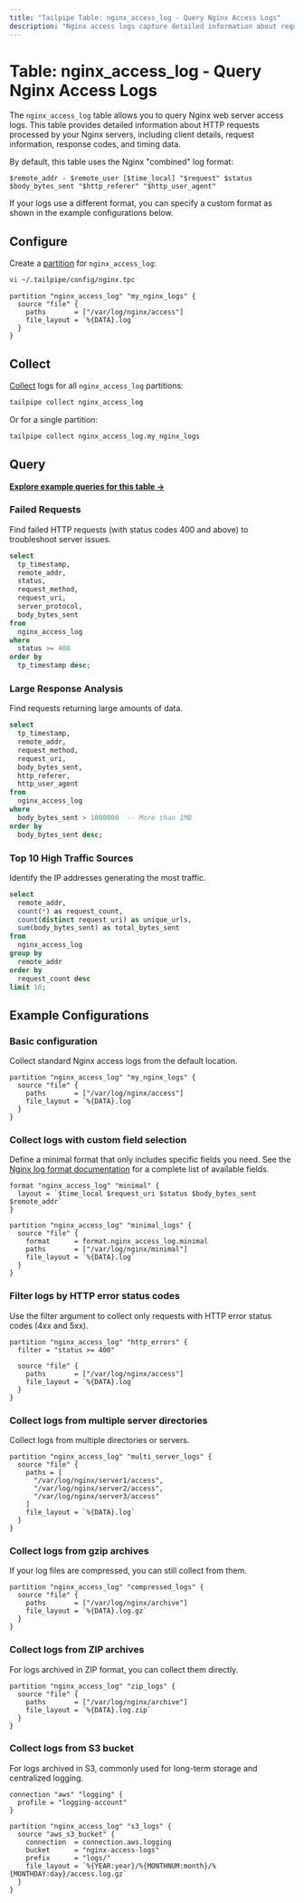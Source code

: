 ```yaml
---
title: "Tailpipe Table: nginx_access_log - Query Nginx Access Logs"
description: "Nginx access logs capture detailed information about requests processed by the Nginx web server. This table provides a structured representation of the log data, including request details, client information, response codes, and processing times."
---
```


# Table: nginx_access_log - Query Nginx Access Logs

The `nginx_access_log` table allows you to query Nginx web server access logs. This table provides detailed information about HTTP requests processed by your Nginx servers, including client details, request information, response codes, and timing data.

By default, this table uses the Nginx "combined" log format:

```
$remote_addr - $remote_user [$time_local] "$request" $status $body_bytes_sent "$http_referer" "$http_user_agent"
```

If your logs use a different format, you can specify a custom format as shown in the example configurations below.

## Configure

Create a [partition](https://tailpipe.io/docs/manage/partition) for `nginx_access_log`:

```sh
vi ~/.tailpipe/config/nginx.tpc
```

```hcl
partition "nginx_access_log" "my_nginx_logs" {
  source "file" {
    paths       = ["/var/log/nginx/access"]
    file_layout = `%{DATA}.log`
  }
}
```

## Collect

[Collect](https://tailpipe.io/docs/manage/collection) logs for all `nginx_access_log` partitions:

```sh
tailpipe collect nginx_access_log
```

Or for a single partition:

```sh
tailpipe collect nginx_access_log.my_nginx_logs
```

## Query

**[Explore example queries for this table →](https://hub.tailpipe.io/plugins/turbot/nginx/queries/nginx_access_log)**

### Failed Requests

Find failed HTTP requests (with status codes 400 and above) to troubleshoot server issues.

```sql
select
  tp_timestamp,
  remote_addr,
  status,
  request_method,
  request_uri,
  server_protocol,
  body_bytes_sent
from
  nginx_access_log
where
  status >= 400
order by
  tp_timestamp desc;
```

### Large Response Analysis

Find requests returning large amounts of data.

```sql
select
  tp_timestamp,
  remote_addr,
  request_method,
  request_uri,
  body_bytes_sent,
  http_referer,
  http_user_agent
from
  nginx_access_log
where
  body_bytes_sent > 1000000  -- More than 1MB
order by
  body_bytes_sent desc;
```

### Top 10 High Traffic Sources

Identify the IP addresses generating the most traffic.

```sql
select
  remote_addr,
  count(*) as request_count,
  count(distinct request_uri) as unique_urls,
  sum(body_bytes_sent) as total_bytes_sent
from
  nginx_access_log
group by
  remote_addr
order by
  request_count desc
limit 10;
```

## Example Configurations

### Basic configuration

Collect standard Nginx access logs from the default location.

```hcl
partition "nginx_access_log" "my_nginx_logs" {
  source "file" {
    paths       = ["/var/log/nginx/access"]
    file_layout = `%{DATA}.log`
  }
}
```

### Collect logs with custom field selection

Define a minimal format that only includes specific fields you need. See the [Nginx log format documentation](http://nginx.org/en/docs/http/ngx_http_log_module.html#log_format) for a complete list of available fields.

```hcl
format "nginx_access_log" "minimal" {
  layout = `$time_local $request_uri $status $body_bytes_sent $remote_addr`
}

partition "nginx_access_log" "minimal_logs" {
  source "file" {
    format      = format.nginx_access_log.minimal
    paths       = ["/var/log/nginx/minimal"]
    file_layout = `%{DATA}.log`
  }
}
```

### Filter logs by HTTP error status codes

Use the filter argument to collect only requests with HTTP error status codes (4xx and 5xx).

```hcl
partition "nginx_access_log" "http_errors" {
  filter = "status >= 400"
  
  source "file" {
    paths       = ["/var/log/nginx/access"]
    file_layout = `%{DATA}.log`
  }
}
```

### Collect logs from multiple server directories

Collect logs from multiple directories or servers.

```hcl
partition "nginx_access_log" "multi_server_logs" {
  source "file" {
    paths = [
      "/var/log/nginx/server1/access",
      "/var/log/nginx/server2/access",
      "/var/log/nginx/server3/access"
    ]
    file_layout = `%{DATA}.log`
  }
}
```

### Collect logs from gzip archives

If your log files are compressed, you can still collect from them.

```hcl
partition "nginx_access_log" "compressed_logs" {
  source "file" {
    paths       = ["/var/log/nginx/archive"]
    file_layout = `%{DATA}.log.gz`
  }
}
```

### Collect logs from ZIP archives

For logs archived in ZIP format, you can collect them directly.

```hcl
partition "nginx_access_log" "zip_logs" {
  source "file" {
    paths       = ["/var/log/nginx/archive"]
    file_layout = `%{DATA}.log.zip`
  }
}
```

### Collect logs from S3 bucket

For logs archived in S3, commonly used for long-term storage and centralized logging.

```hcl
connection "aws" "logging" {
  profile = "logging-account"
}

partition "nginx_access_log" "s3_logs" {
  source "aws_s3_bucket" {
    connection  = connection.aws.logging
    bucket      = "nginx-access-logs"
    prefix      = "logs/"
    file_layout = `%{YEAR:year}/%{MONTHNUM:month}/%{MONTHDAY:day}/access.log.gz`
  }
}
```

